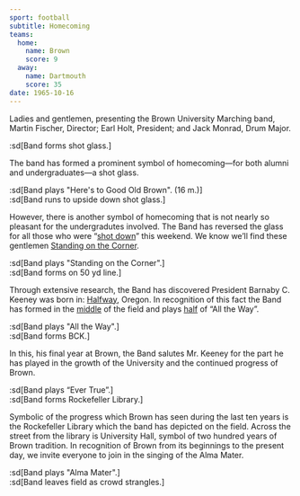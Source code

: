 ```yaml
---
sport: football
subtitle: Homecoming
teams:
  home:
    name: Brown
    score: 9
  away:
    name: Dartmouth
    score: 35
date: 1965-10-16
---
```


Ladies and gentlemen, presenting the Brown University Marching band, Martin Fischer, Director; Earl Holt, President; and Jack Monrad, Drum Major.

:sd[Band forms shot glass.]

The band has formed a prominent symbol of homecoming—for both alumni and undergraduates—a shot glass.

:sd[Band plays "Here's to Good Old Brown". (16 m.)]\
:sd[Band runs to upside down shot glass.]

However, there is another symbol of homecoming that is not nearly so pleasant for the undergradutes involved. The Band has reversed the glass for all those who were “<u>shot down</u>” this weekend. We know we’ll find these gentlemen <u>Standing on the Corner</u>.

:sd[Band plays "Standing on the Corner".]\
:sd[Band forms on 50 yd line.]

Through extensive research, the Band has discovered President Barnaby C. Keeney was born in: <u>Halfway</u>, Oregon. In recognition of this fact the Band has formed in the <u>middle</u> of the field and plays <u>half</u> of “All the Way”.

:sd[Band plays "All the Way".]\
:sd[Band forms BCK.]

In this, his final year at Brown, the Band salutes Mr. Keeney for the part he has played in the growth of the University and the continued progress of Brown.

:sd[Band plays “Ever True”.]\
:sd[Band forms Rockefeller Library.]

Symbolic of the progress which Brown has seen during the last ten years is the Rockefeller Library which the band has depicted on the field. Across the street from the library is University Hall, symbol of two hundred years of Brown tradition. In recognition of Brown from its beginnings to the present day, we invite everyone to join in the singing of the Alma Mater.

:sd[Band plays "Alma Mater".]\
:sd[Band leaves field as crowd strangles.]
